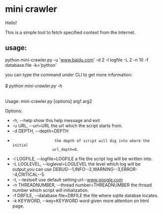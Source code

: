 mini crawler
=====================

Hello!

This is a simple tool to fetch specified context from the Internet.

## usage:
python mini-crawler.py -u 'www.baidu.com' -d 2 -l logfile -L 2 -n 10 -f database.file -k='python'

you can type the command under CLI to get more information:
###### $ python mini-crawler.py -h
Usage: mini-crawler.py [options] arg1 arg2

Options:
*  -h, --help            show this help message and exit
*  -u URL, --url=URL     the url which the script starts from.
*  -d DEPTH, --depth=DEPTH
*                        the depth of script will dig into where the initial
                        url_depth=0.
*  -l LOGFILE, --logfile=LOGFILE
                        a file the script log will be written into.
*  -L LOGLEVEL, --loglevel=LOGLEVEL
                        the level which log will be output,you can use
                        DEBUG--1,INFO--2,WARNING--3,ERROR--4,CRITICAL--5.
*  -t, --testself        use default setting:url--www.google.com
*  -n THREADNUMBER, --thread number=THREADNUMBER
                        the thread number which script will initialization.
*  -f DBFILE, --database file=DBFILE
                        the file where sqlite databse locates.
*  -k KEYWORD, --key=KEYWORD
                        word given more attention on html page.
